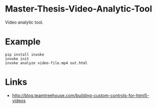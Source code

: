 # Master-Thesis-Video-Analytic-Tool

Video analytic tool.

# Example

```
pip install invoke
invoke init
invoke analyze video-file.mp4 out.html
```

# Links

 - http://blog.teamtreehouse.com/building-custom-controls-for-html5-videos
